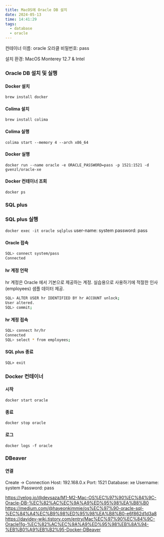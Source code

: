 ```yaml
---
title: MacOS에 Oracle DB 설치
date: 2024-05-13
time: 14:41:29
tags:
  - database
  - oracle
---
```

컨테이너 이름: oracle
오라클 비밀번호: pass

설치 환경: MacOS Monterey 12.7 & Intel

### Oracle DB 설치 및 실행
#### Docker 설치
`brew install docker`

#### Colima 설치
`brew install colima`

#### Colima 실행
`colima start --memory 4 --arch x86_64`

#### Docker 실행
`docker run --name oracle -e ORACLE_PASSWORD=pass -p 1521:1521 -d gvenzl/oracle-xe`

#### Docker 컨테이너 조회
`docker ps`

### SQL plus
### SQL plus 실행
`docker exec -it oracle sqlplus`
user-name: system
password: pass

#### Oracle 접속
```bash
SQL> connect system/pass
Connected
```

#### hr 계정 언락
hr 계정은 Oracle 에서 기본으로 제공하는 계정. 실습용으로 사용하기에 적절한 인사(employees) 샘플 데이터 제공.
```bash
SQL> ALTER USER hr IDENTIFIED BY hr ACCOUNT unlock;
User altered.
SQL> commit;
```

#### hr 계정 접속
```bash
SQL> connect hr/hr
Connected
SQL> select * from employees;
```

#### SQL plus 종료
`SQL> exit`

### Docker 컨테이너
#### 시작
`docker start oracle`

#### 종료
`docker stop oracle`

#### 로그
`docker logs -f oracle`

### DBeaver
#### 연결
Create -> Connection
Host: 192.168.0.x
Port: 1521
Database: xe
Username: system
Password: pass

https://velog.io/@devsaza/M1-M2-Mac-OS%EC%97%90%EC%84%9C-Oracle-DB-%EC%82%AC%EC%9A%A9%ED%95%98%EA%B8%B0
https://medium.com/@hayeonkimmie/os%EC%97%90-oracle-sql-%EC%84%A4%EC%B9%98%ED%95%98%EA%B8%B0-e6f862d1d3a8
https://davidev-wiki.tistory.com/entry/Mac%EC%97%90%EC%84%9C-Oracle11g-%EC%82%AC%EC%9A%A9%ED%95%98%EB%8A%94-%EB%B0%A9%EB%B2%95-Docker-DBeaver
